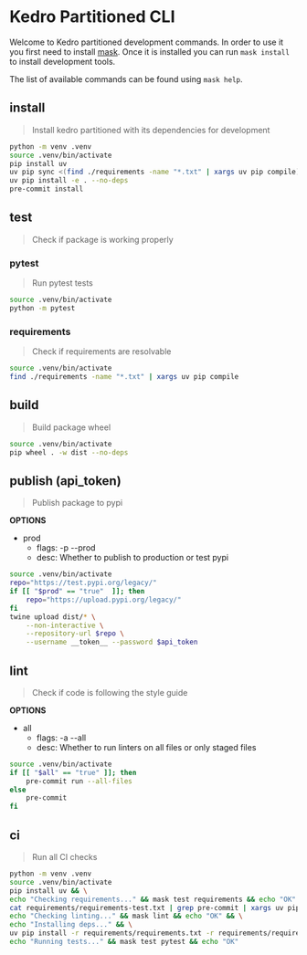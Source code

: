 # Kedro Partitioned CLI

Welcome to Kedro partitioned development commands. In order to use it you first need
to install [mask](https://github.com/jacobdeichert/mask). Once it is installed you can
run `mask install` to install development tools.

The list of available commands can be found using `mask help`.

## install

> Install kedro partitioned with its dependencies for development

```bash
python -m venv .venv
source .venv/bin/activate
pip install uv
uv pip sync <(find ./requirements -name "*.txt" | xargs uv pip compile)
uv pip install -e . --no-deps
pre-commit install
```

## test

> Check if package is working properly

### pytest

> Run pytest tests

```bash
source .venv/bin/activate
python -m pytest
```

### requirements

> Check if requirements are resolvable

```bash
source .venv/bin/activate
find ./requirements -name "*.txt" | xargs uv pip compile
```

## build

> Build package wheel

```bash
source .venv/bin/activate
pip wheel . -w dist --no-deps
```

## publish (api_token)

> Publish package to pypi

**OPTIONS**

- prod
  - flags: -p --prod
  - desc: Whether to publish to production or test pypi

```bash
source .venv/bin/activate
repo="https://test.pypi.org/legacy/"
if [[ "$prod" == "true"  ]]; then
    repo="https://upload.pypi.org/legacy/"
fi
twine upload dist/* \
    --non-interactive \
    --repository-url $repo \
    --username __token__ --password $api_token
```

## lint

> Check if code is following the style guide

**OPTIONS**

- all
  - flags: -a --all
  - desc: Whether to run linters on all files or only staged files

```bash
source .venv/bin/activate
if [[ "$all" == "true" ]]; then
    pre-commit run --all-files
else
    pre-commit
fi
```

## ci

> Run all CI checks

```bash
python -m venv .venv
source .venv/bin/activate
pip install uv && \
echo "Checking requirements..." && mask test requirements && echo "OK" && \
cat requirements/requirements-test.txt | grep pre-commit | xargs uv pip install
echo "Checking linting..." && mask lint && echo "OK" && \
echo "Installing deps..." && \
uv pip install -r requirements/requirements.txt -r requirements/requirements-test.txt && \
echo "Running tests..." && mask test pytest && echo "OK"
```
